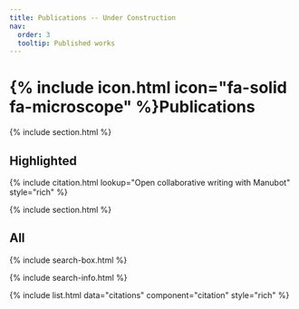 ```yaml
---
title: Publications -- Under Construction
nav:
  order: 3
  tooltip: Published works
---
```


# {% include icon.html icon="fa-solid fa-microscope" %}Publications



{% include section.html %}

## Highlighted

{% include citation.html lookup="Open collaborative writing with Manubot" style="rich" %}

{% include section.html %}

## All

{% include search-box.html %}

{% include search-info.html %}

{% include list.html data="citations" component="citation" style="rich" %}
